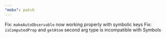 ```yaml
---
"mobx": patch
---
```


Fix: `makeAutoObservable` now working properly with symbolic keys
Fix: `isComputedProp` and `getAtom` second arg type is incompatible with Symbols
